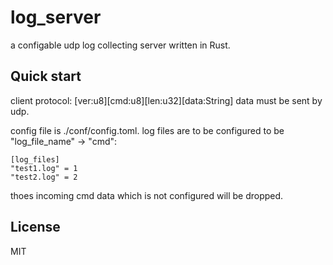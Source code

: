 # log_server
a configable udp log collecting server written in Rust.

## Quick start

client protocol:
[ver:u8][cmd:u8][len:u32][data:String]
data must be sent by udp.

config file is ./conf/config.toml.
log files are to be configured to be "log_file_name" -> "cmd":

```
[log_files]
"test1.log" = 1
"test2.log" = 2
```

thoes incoming cmd data which is not configured will be dropped.

## License
MIT


